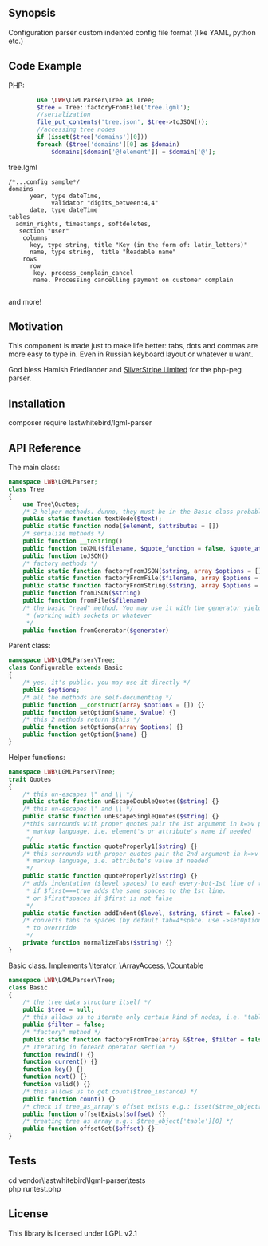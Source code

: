 ## Synopsis

Configuration parser custom indented config file format (like YAML, python etc.) 

## Code Example

PHP:
```php
		use \LWB\LGMLParser\Tree as Tree;
		$tree = Tree::factoryFromFile('tree.lgml');
		//serialization
		file_put_contents('tree.json', $tree->toJSON());
		//accessing tree nodes
		if (isset($tree['domains'][0]))
		foreach ($tree['domains'][0] as $domain)
			$domains[$domain['@!element']] = $domain['@'];
```

tree.lgml
```
/*...config sample*/
domains
      year, type dateTime, 
      		validator "digits_between:4,4"
      date, type dateTime
tables
  admin_rights, timestamps, softdeletes,
   section "user"
    columns
      key, type string, title "Key (in the form of: latin_letters)"
      name, type string,  title "Readable name"
    rows
      row
       key. process_complain_cancel
       name. Processing cancelling payment on customer complain
    
```

and more!

## Motivation

This component is made just to make life better: tabs, dots and commas are more easy to type in. 
Even in Russian keyboard layout or whatever u want.

God bless Hamish Friedlander and [SilverStripe Limited](www.silverstripe.com) for the php-peg parser.
## Installation

composer require lastwhitebird/lgml-parser

## API Reference

The main class:
```php
namespace LWB\LGMLParser;
class Tree
{
	use Tree\Quotes;
	/* 2 helper methods. dunno, they must be in the Basic class probably */
	public static function textNode($text);
	public static function node($element, $attributes = [])
	/* serialize methods */
	public function __toString()
	public function toXML($filename, $quote_function = false, $quote_attribute_function = false)
	public function toJSON()
	/* factory methods */
	public static function factoryFromJSON($string, array $options = [])
	public static function factoryFromFile($filename, array $options = [])
	public static function factoryFromString($string, array $options = [])
	public function fromJSON($string)
	public function fromFile($filename)
	/* the basic "read" method. You may use it with the generator yielding each line with no \r\n-s 
	 * (working with sockets or whatever
	 */
	public function fromGenerator($generator)

```

Parent class:
```php
namespace LWB\LGMLParser\Tree;
class Configurable extends Basic
{
	/* yes, it's public. you may use it directly */
	public $options;
	/* all the methods are self-documenting */
	public function __construct(array $options = []) {}
	public function setOption($name, $value) {}
	/* this 2 methods return $this */
	public function setOptions(array $options) {}
	public function getOption($name) {}
}
```

Helper functions:
```php
namespace LWB\LGMLParser\Tree;
trait Quotes
{
	/* this un-escapes \" and \\ */
	public static function unEscapeDoubleQuotes($string) {}
	/* this un-escapes \' and \\ */
	public static function unEscapeSingleQuotes($string) {}
	/*this surrounds with proper quotes pair the 1st argument in k=>v pair of the 
 	 * markup language, i.e. element's or attribute's name if needed
	 */
	public static function quoteProperly1($string) {}
	/* this surrounds with proper quotes pair the 2nd argument in k=>v pair of the 
 	 * markup language, i.e. attribute's value if needed
	 */
	public static function quoteProperly2($string) {}
	/* adds indentation ($level spaces) to each every-but-1st line of the multiline string. 
	 * if $first===true adds the same spaces to the 1st line.
	 * or $first*spaces if $first is not false
	 */
	public static function addIndent($level, $string, $first = false) {}
	/* converts tabs to spaces (by default tab=4*space. use ->setOption('tabs') method 
	 * to overrride
	 */
	private function normalizeTabs($string) {}
}
```

Basic class. Implements \Iterator, \ArrayAccess, \Countable
```php
namespace LWB\LGMLParser\Tree;
class Basic 
{
	/* the tree data structure itself */
	public $tree = null;
	/* this allows us to iterate only certain kind of nodes, i.e. "table" */
	public $filter = false;
	/* "factory" method */
	public static function factoryFromTree(array &$tree, $filter = false) {}
	/* Iterating in foreach operator section */
	function rewind() {}
	function current() {}
	function key() {}
	function next() {}
	function valid() {}
	/* this allows us to get count($tree_instance) */
	public function count() {}
	/* check if tree_as_array's offset exists e.g.: isset($tree_object['table']) */
	public function offsetExists($offset) {}
	/* treating tree as array e.g.: $tree_object['table'][0] */
	public function offsetGet($offset) {}
}
```

## Tests

cd vendor\lastwhitebird\lgml-parser\tests\
php runtest.php

## License

This library is licensed under LGPL v2.1